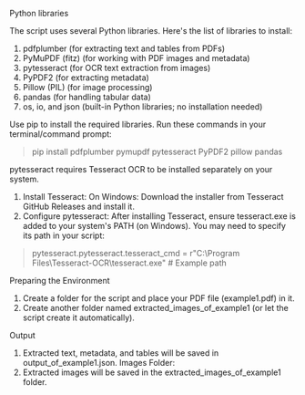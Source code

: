 Python libraries

The script uses several Python libraries. Here's the list of libraries to install:

1. pdfplumber (for extracting text and tables from PDFs)
2. PyMuPDF (fitz) (for working with PDF images and metadata)
3. pytesseract (for OCR text extraction from images)
4. PyPDF2 (for extracting metadata)
5. Pillow (PIL) (for image processing)
6. pandas (for handling tabular data)
7. os, io, and json (built-in Python libraries; no installation needed)

Use pip to install the required libraries. Run these commands in your terminal/command prompt:

> pip install pdfplumber pymupdf pytesseract PyPDF2 pillow pandas

pytesseract requires Tesseract OCR to be installed separately on your system.

1. Install Tesseract: On Windows: Download the installer from Tesseract GitHub Releases and install it.
2. Configure pytesseract: After installing Tesseract, ensure tesseract.exe is added to your system's PATH (on Windows). You may need to specify its path in your script:

> pytesseract.pytesseract.tesseract_cmd = r"C:\Program Files\Tesseract-OCR\tesseract.exe"  # Example path

Preparing the Environment
1. Create a folder for the script and place your PDF file (example1.pdf) in it.
2. Create another folder named extracted_images_of_example1 (or let the script create it automatically).

Output
1. Extracted text, metadata, and tables will be saved in output_of_example1.json.
Images Folder:
2. Extracted images will be saved in the extracted_images_of_example1 folder.


